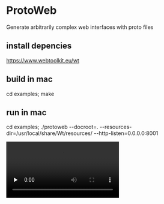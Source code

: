 # ProtoWeb
Generate arbitrarily complex web interfaces with proto files

## install depencies
https://www.webtoolkit.eu/wt

## build in mac
cd examples; make

## run in mac
cd examples; 
./protoweb --docroot=. --resources-dir=/usr/local/share/Wt/resources/ --http-listen=0.0.0.0:8001

<video id="video" controls="" preload="none">
      <source id="mp4" src="https://raw.githubusercontent.com/franktea/ProtoWeb/master/proto_web.mp4" type="video/mp4">
      <p>Your user agent does not support the HTML5 Video element.</p>
</video>